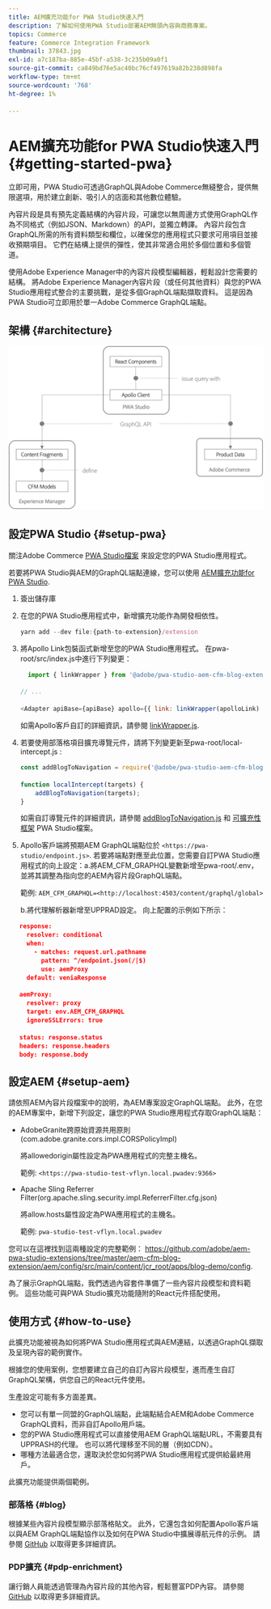 ```yaml
---
title: AEM擴充功能for PWA Studio快速入門
description: 了解如何使用PWA Studio部署AEM無頭內容與商務專案。
topics: Commerce
feature: Commerce Integration Framework
thumbnail: 37843.jpg
exl-id: a7c187ba-885e-45bf-a538-3c235b09a0f1
source-git-commit: ca849bd76e5ac40bc76cf497619a82b238d898fa
workflow-type: tm+mt
source-wordcount: '768'
ht-degree: 1%

---
```


# AEM擴充功能for PWA Studio快速入門 {#getting-started-pwa}

立即可用，PWA Studio可透過GraphQL與Adobe Commerce無縫整合，提供無限選項，用於建立創新、吸引人的店面和其他數位體驗。

內容片段是具有預先定義結構的內容片段，可讓您以無周邊方式使用GraphQL作為不同格式（例如JSON、Markdown）的API，並獨立轉譯。 內容片段包含GraphQL所需的所有資料類型和欄位，以確保您的應用程式只要求可用項目並接收預期項目。 它們在結構上提供的彈性，使其非常適合用於多個位置和多個管道。

使用Adobe Experience Manager中的內容片段模型編輯器，輕鬆設計您需要的結構。 將Adobe Experience Manager內容片段（或任何其他資料）與您的PWA Studio應用程式整合的主要挑戰，是從多個GraphQL端點擷取資料。 這是因為PWA Studio可立即用於單一Adobe Commerce GraphQL端點。

## 架構 {#architecture}

![PWA無頭架構](/help/commerce-cloud/assets/PWA-Studio_Architecture.png)

## 設定PWA Studio {#setup-pwa}

關注Adobe Commerce [PWA Studio檔案](https://developer.adobe.com/commerce/pwa-studio/tutorials/) 來設定您的PWA Studio應用程式。

若要將PWA Studio與AEM的GraphQL端點連線，您可以使用 [AEM擴充功能for PWA Studio](https://github.com/adobe/aem-pwa-studio-extensions).

1. 簽出儲存庫

1. 在您的PWA Studio應用程式中，新增擴充功能作為開發相依性。

   ```javascript
   yarn add --dev file:{path-to-extension}/extension
   ```

1. 將Apollo Link包裝函式新增至您的PWA Studio應用程式。 在pwa-root/src/index.js中進行下列變更：

   ```javascript
     import { linkWrapper } from '@adobe/pwa-studio-aem-cfm-blog-extension';
   
   // ...
   
   <Adapter apiBase={apiBase} apollo={{ link: linkWrapper(apolloLink) }} store={store}>
   ```

   如需Apollo客戶自訂的詳細資訊，請參閱 [linkWrapper.js](https://github.com/adobe/aem-pwa-studio-extensions/blob/master/aem-cfm-blog-extension/extension/src/linkWrapper.js).

1. 若要使用部落格項目擴充導覽元件，請將下列變更新至pwa-root/local-intercept.js :

   ```javascript
   const addBlogToNavigation = require('@adobe/pwa-studio-aem-cfm-blog-extension/src/addBlogToNavigation');
   
   function localIntercept(targets) {
       addBlogToNavigation(targets);
   }    
   ```

   如需自訂導覽元件的詳細資訊，請參閱 [addBlogToNavigation.js](https://github.com/adobe/aem-pwa-studio-extensions/blob/master/aem-cfm-blog-extension/extension/src/addBlogToNavigation.js) 和 [可擴充性框架](https://developer.adobe.com/commerce/pwa-studio/guides/general-concepts/extensibility/) PWA Studio檔案。

1. Apollo客戶端將預期AEM GraphQL端點位於 `<https://pwa-studio/endpoint.js>`. 若要將端點對應至此位置，您需要自訂PWA Studio應用程式的向上設定：a.將AEM_CFM_GRAPHQL變數新增至pwa-root/.env，並將其調整為指向您的AEM內容片段GraphQL端點。

   範例: `AEM_CFM_GRAPHQL=<http://localhost:4503/content/graphql/global>`

   b.將代理解析器新增至UPPRAD設定。 向上配置的示例如下所示：

```json
   response:
     resolver: conditional
     when:
       - matches: request.url.pathname
         pattern: ^/endpoint.json(/|$)
         use: aemProxy
     default: veniaResponse

   aemProxy:
     resolver: proxy
     target: env.AEM_CFM_GRAPHQL
     ignoreSSLErrors: true

   status: response.status
   headers: response.headers
   body: response.body
```

## 設定AEM {#setup-aem}

請依照AEM內容片段檔案中的說明，為AEM專案設定GraphQL端點。 此外，在您的AEM專案中，新增下列設定，讓您的PWA Studio應用程式存取GraphQL端點：

* AdobeGranite跨原始資源共用原則(com.adobe.granite.cors.impl.CORSPolicyImpl)

   將allowedorigin屬性設定為PWA應用程式的完整主機名。

   範例:  `<https://pwa-studio-test-vflyn.local.pwadev:9366>`

* Apache Sling Referrer Filter(org.apache.sling.security.impl.ReferrerFilter.cfg.json)

   將allow.hosts屬性設定為PWA應用程式的主機名。

   範例: `pwa-studio-test-vflyn.local.pwadev`

您可以在這裡找到這兩種設定的完整範例： <https://github.com/adobe/aem-pwa-studio-extensions/tree/master/aem-cfm-blog-extension/aem/config/src/main/content/jcr_root/apps/blog-demo/config>.

為了展示GraphQL端點，我們透過內容套件準備了一些內容片段模型和資料範例。 這些功能可與PWA Studio擴充功能隨附的React元件搭配使用。

## 使用方式 {#how-to-use}

此擴充功能被視為如何將PWA Studio應用程式與AEM連結，以透過GraphQL擷取及呈現內容的範例實作。

根據您的使用案例，您想要建立自己的自訂內容片段模型，進而產生自訂GraphQL架構，供您自己的React元件使用。

生產設定可能有多方面差異。

* 您可以有單一同盟的GraphQL端點，此端點結合AEM和Adobe Commerce GraphQL資料，而非自訂Apollo用戶端。
* 您的PWA Studio應用程式可以直接使用AEM GraphQL端點URL，不需要具有UPPRASH的代理。 也可以將代理移至不同的層（例如CDN）。
* 哪種方法最適合您，還取決於您如何將PWA Studio應用程式提供給最終用戶。

此擴充功能提供兩個範例。

### 部落格 {#blog}

根據某些內容片段模型顯示部落格貼文。 此外，它還包含如何配置Apollo客戶端以與AEM GraphQL端點協作以及如何在PWA Studio中擴展導航元件的示例。 請參閱 [GitHub](https://github.com/adobe/aem-pwa-studio-extensions/tree/master/aem-cfm-blog-extension) 以取得更多詳細資訊。

### PDP擴充 {#pdp-enrichment}

讓行銷人員能透過管理為內容片段的其他內容，輕鬆豐富PDP內容。  請參閱 [GitHub](https://github.com/adobe/aem-pwa-studio-extensions/tree/master/aem-cif-product-page-extension) 以取得更多詳細資訊。
